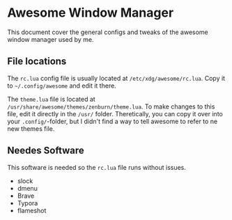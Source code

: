 
# Awesome Window Manager

This document cover the general configs and tweaks of the awesome window manager used by me.

## File locations

The `rc.lua` config file is usually located at `/etc/xdg/awesome/rc.lua`.
Copy it to `~/.config/awesome` and edit it there.

The `theme.lua` file is located at `/usr/share/awesome/themes/zenburn/theme.lua`. To make changes to this file, edit it directly in the `/usr/` folder. Theretically, you can copy it over into your `.config/`-folder, but I didn't find a way to tell awesome to refer to ne new themes file.

## Needes Software

This software is needed so the `rc.lua` file runs without issues.
- slock
- dmenu
- Brave
- Typora
- flameshot

